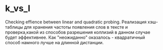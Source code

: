 # k_vs_l
Checking effience between linear and quadratic probing.
Реализация хэш-таблицы для хранения частоты появления слов в тексте и проверка,какой из способов разрешения коллизий в данном случае будет эффективнее.
Как "неожиданно" оказалось - квадратичный способ намного лучше на длинной дистанции.
